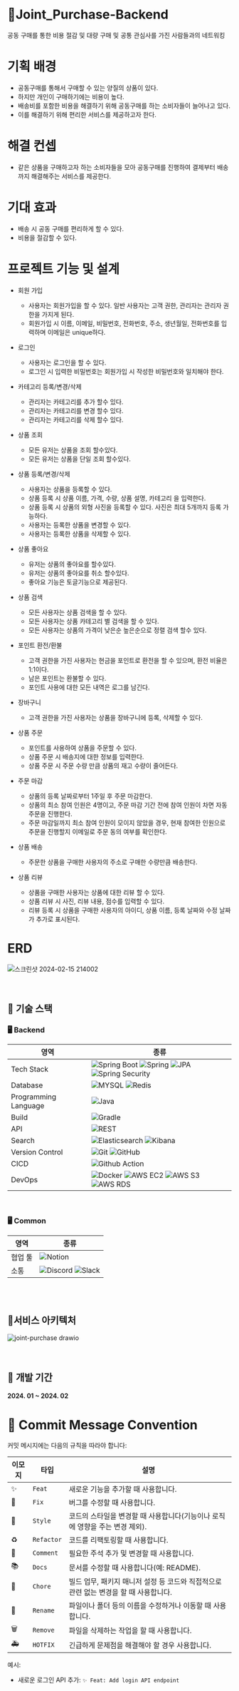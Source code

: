 # 🤝Joint_Purchase-Backend
공동 구매를 통한 비용 절감 및 대량 구매 및 공통 관심사를 가진 사람들과의 네트워킹

# 기획 배경
- 공동구매를 통해서 구매할 수 있는 양질의 상품이 있다.
- 하지만 개인이 구매하기에는 비용이 높다.
- 배송비를 포함한 비용을 해결하기 위해 공동구매를 하는 소비자들이 늘어나고 있다.
- 이를 해결하기 위해 편리한 서비스를 제공하고자 한다.

# 해결 컨셉
- 같은 상품을 구매하고자 하는 소비자들을 모아 공동구매를 진행하여 결제부터 배송까지 해결해주는 서비스를 제공한다.

# 기대 효과
- 배송 시 공동 구매를 편리하게 할 수 있다.
- 비용을 절감할 수 있다.

# 프로젝트 기능 및 설계
- 회원 가입
  - 사용자는 회원가입을 할 수 있다. 일반 사용자는 고객 권한, 관리자는 관리자 권한을 가지게 된다.
  - 회원가입 시 이름, 이메일, 비밀번호, 전화번호, 주소, 생년월일, 전화번호를 입력하며 이메일은 unique하다.

- 로그인
  - 사용자는 로그인을 할 수 있다.
  - 로그인 시 입력한 비밀번호는 회원가입 시 작성한 비밀번호와 일치해야 한다.

- 카테고리 등록/변경/삭제
  - 관리자는 카테고리를 추가 할수 있다.
  - 관리자는 카테고리를 변경 할수 있다.
  - 관리자는 카테고리를 삭제 할수 있다.
  
- 상품 조회
  - 모든 유저는 상품을 조회 할수있다.
  - 모든 유저는 상품을 단일 조회 할수있다.
  
- 상품 등록/변경/삭제
  - 사용자는 상품을 등록할 수 있다.
  - 상품 등록 시 상품 이름, 가격, 수량, 상품 설명, 카테고리 을 입력한다.
  - 상품 등록 시 상품의 외형 사진을 등록할 수 있다. 사진은 최대 5개까지 등록 가능하다.
  - 사용자는 등록한 상품을 변경할 수 있다.
  - 사용자는 등록한 상품을 삭제할 수 있다.

- 상품 좋아요
  - 유저는 상품의 좋아요를 할수있다.
  - 유저는 상품의 좋아요를 취소 할수있다.
  - 좋아요 기능은 토글기능으로 제공된다.
  
- 상품 검색
  - 모든 사용자는 상품 검색을 할 수 있다.
  - 모든 사용자는 상품 카테고리 별 검색을 할 수 있다.
  - 모든 사용자는 상품의 가격이 낮은순 높은순으로 정렬 검색 할수 있다.
 
- 포인트 환전/환불
  - 고객 권한을 가진 사용자는 현금을 포인트로 환전을 할 수 있으며, 환전 비율은 1:1이다.
  - 남은 포인트는 환불할 수 있다.
  - 포인트 사용에 대한 모든 내역은 로그를 남긴다.
 
- 장바구니
  - 고객 권한을 가진 사용자는 상품을 장바구니에 등록, 삭제할 수 있다.

- 상품 주문
  - 포인트를 사용하여 상품을 주문할 수 있다.
  - 상품 주문 시 배송지에 대한 정보를 입력한다.
  - 상품 주문 시 주문 수량 만큼 상품의 재고 수량이 줄어든다.

- 주문 마감
  - 상품의 등록 날짜로부터 1주일 후 주문 마감한다.
  - 상품의 최소 참여 인원은 4명이고, 주문 마감 기간 전에 참여 인원이 차면 자동 주문을 진행한다.
  - 주문 마감일까지 최소 참여 인원이 모이지 않았을 경우, 현재 참여한 인원으로 주문을 진행할지 이메일로 주문 동의 여부를 확인한다.

- 상품 배송
  - 주문한 상품을 구매한 사용자의 주소로 구매한 수량만큼 배송한다.

 - 상품 리뷰
   - 상품을 구매한 사용자는 상품에 대한 리뷰 할 수 있다.
   - 상품 리뷰 시 사진, 리뷰 내용, 점수를 입력할 수 있다.
   - 리뷰 등록 시 상품을 구매한 사용자의 아이디, 상품 이름, 등록 날짜와 수정 날짜가 추가로 표시된다.
 
# ERD
![스크린샷 2024-02-15 214002](https://github.com/joint-purchase/joint-purchase/assets/112931862/a6a60c25-f6b3-498d-be64-316bce56ab08)
<br><br><br>

  
## 🍪 기술 스택

### 🖥 Backend
| 영역 | 종류 |
| --- | --- |
| Tech Stack | ![Spring Boot](https://img.shields.io/badge/Spring_Boot-6DB33F?style=for-the-badge&logo=spring-boot&logoColor=white) ![Spring](https://img.shields.io/badge/Spring-6DB33F?style=for-the-badge&logo=spring&logoColor=white) ![JPA](https://img.shields.io/badge/JPA-007396?style=for-the-badge&logo=java&logoColor=white) ![Spring Security](https://img.shields.io/badge/Spring_Security-6DB33F?style=for-the-badge&logo=spring-security&logoColor=white) |
| Database | ![MYSQL](https://img.shields.io/badge/MYSQL-4479A1?style=for-the-badge&logo=mysql&logoColor=white) ![Redis](https://img.shields.io/badge/Redis-DC382D?style=for-the-badge&logo=redis&logoColor=white) |
| Programming Language | ![Java](https://img.shields.io/badge/java-007396?style=for-the-badge&logo=java&logoColor=white) |
| Build | ![Gradle](https://img.shields.io/badge/Gradle-02303A?style=for-the-badge&logo=gradle&logoColor=white) |
| API | ![REST](https://img.shields.io/badge/REST-007396?style=for-the-badge) |
| Search | ![Elasticsearch](https://img.shields.io/badge/elasticsearch-F8DC75?style=for-the-badge&logo=elasticsearch&logoColor=white) ![Kibana](https://img.shields.io/badge/Kibana-005571?style=for-the-badge&logo=kibana&logoColor=white) |
| Version Control | ![Git](https://img.shields.io/badge/Git-F05032?style=for-the-badge&logo=git&logoColor=white) ![GitHub](https://img.shields.io/badge/GitHub-100000?style=for-the-badge&logo=github&logoColor=white) |
| CICD | ![Github Action](https://img.shields.io/badge/Github_Action-2088FF?style=for-the-badge&logo=github-actions&logoColor=white) |
| DevOps | ![Docker](https://img.shields.io/badge/Docker-2496ED?style=for-the-badge&logo=docker&logoColor=white) ![AWS EC2](https://img.shields.io/badge/AWS_EC2-FF9900?style=for-the-badge&logo=amazon-aws&logoColor=white) ![AWS S3](https://img.shields.io/badge/AWS_S3-569A31?style=for-the-badge&logo=amazon-s3&logoColor=white) ![AWS RDS](https://img.shields.io/badge/AWS_RDS-527FFF?style=for-the-badge&logo=amazon-rds&logoColor=white) |


<br>

### 🖥 Common
| 영역 | 종류 |
| --- | --- |
| 협업 툴 | ![Notion](https://img.shields.io/badge/Notion-000000?style=for-the-badge&logo=notion&logoColor=white) |
| 소통 | ![Discord](https://img.shields.io/badge/Discord-7289DA?style=for-the-badge&logo=discord&logoColor=white) ![Slack](https://img.shields.io/badge/Slack-4A154B?style=for-the-badge&logo=slack&logoColor=white) |

<br>
<br>

## 📂서비스 아키텍처
![joint-purchase drawio](https://github.com/joint-purchase/joint-purchase/assets/112931862/b7699ea3-a0ab-4fca-8201-976bdc7d029d)
<br>
<br>
<br>

## 👀 개발 기간
#### 2024. 01 ~ 2024. 02

# 📄 Commit Message Convention

커밋 메시지에는 다음의 규칙을 따라야 합니다:


| 이모지 | 타입     | 설명                                                          |
| ------ | -------- | ------------------------------------------------------------- |
| ✨     | `Feat`   | 새로운 기능을 추가할 때 사용합니다.                           |
| 🐛     | `Fix`    | 버그를 수정할 때 사용합니다.                                  |
| 💄     | `Style`  | 코드의 스타일을 변경할 때 사용합니다(기능이나 로직에 영향을 주는 변경 제외). |
| ♻️     | `Refactor` | 코드를 리팩토링할 때 사용합니다.                             |
| 📝     | `Comment` | 필요한 주석 추가 및 변경할 때 사용합니다.                     |
| 📚     | `Docs`   | 문서를 수정할 때 사용합니다(예: README).                      |
| 🔨     | `Chore`  | 빌드 업무, 패키지 매니저 설정 등 코드와 직접적으로 관련 없는 변경을 할 때 사용합니다. |
| 🔧     | `Rename` | 파일이나 폴더 등의 이름을 수정하거나 이동할 때 사용합니다.    |
| 🗑️     | `Remove` | 파일을 삭제하는 작업을 할 때 사용합니다.                      |
| 🚑     | `HOTFIX` | 긴급하게 문제점을 해결해야 할 경우 사용합니다.  

예시:
- 새로운 로그인 API 추가: `✨ Feat: Add login API endpoint`
